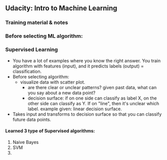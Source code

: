 ## Udacity: Intro to Machine Learning
### Training material & notes

### Before selecting ML algorithm: 


### Supervised Learning
- You have a lot of examples where you know the right answer. You train algorithm with features (input), and it predicts labels (output) = classification. 
- Before selecting algorithm: 
    - visualize data with scatter plot. 
        - are there clear or unclear patterns? given past data, what can you say about a new data point? 
        - decision surface: if on one side can classify as label X, on the other side can classify as Y. If on "line", then it's unclear which label. example given: linear decision surface. 
- Takes input and transforms to decision surface so that you can classify future data points. 

#### Learned 3 type of Supervised algorithms: 
1. Naive Bayes
2. SVM
3. 